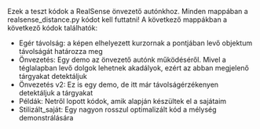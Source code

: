 Ezek a teszt kódok a RealSense önvezető autónkhoz. Minden mappában a realsense_distance.py kódot kell futtatni! A következő mappákban a következő kódok találhatók:
- Egér távolság: a képen elhelyezett kurzornak a pontjában levő objektum távolságát határozza meg
- Önvezetés: Egy demo az önvezető autónk működéséről. Mivel a téglalapban levő dolgok lehetnek akadályok, ezért az abban megjelenő tárgyakat detektáljuk
- Önvezetés v2: Ez is egy demo, de itt már távolságérzékenyen detektáljuk a tárgyakat
- Példák: Netről lopott kódok, amik alapján készültek el a sajátaim
- Stilizált_saját: Egy nagyon rosszul optimalizált kód a mélység demonstrálására
